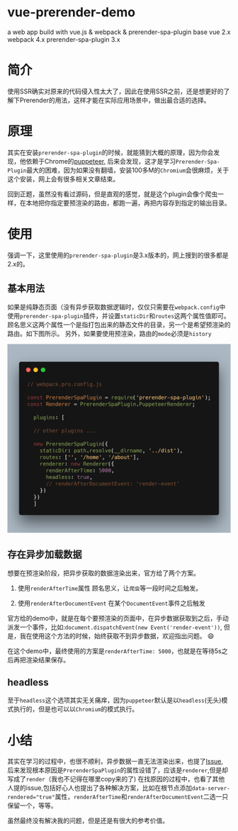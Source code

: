 # vue-prerender-demo
a web app build with vue.js &amp; webpack &amp; prerender-spa-plugin
base vue 2.x webpack 4.x prerender-spa-plugin 3.x

# 简介
使用SSR确实对原来的代码侵入性太大了，因此在使用SSR之前，还是想更好的了解下Prerender的用法，这样才能在实际应用场景中，做出最合适的选择。


# 原理
其实在安装`prerender-spa-plugin`的时候，就能猜到大概的原理，因为你会发现，他依赖于Chrome的[puppeteer](https://github.com/GoogleChrome/puppeteer),
后来会发现，这才是学习`Prerender-Spa-Plugin`最大的困难，因为如果没有翻墙，安装100多M的`Chromium`会很麻烦，关于这个安装，网上会有很多相关文章结束。

回到正题，虽然没有看过源码，但是直观的感觉，就是这个plugin会像个爬虫一样，在本地把你指定要预渲染的路由，都跑一遍，再把内容存到指定的输出目录。

# 使用
强调一下，这里使用的`prerender-spa-plugin`是3.x版本的，网上搜到的很多都是2.x的。

## 基本用法
如果是纯静态页面（没有异步获取数据逻辑时，仅仅只需要在`webpack.config`中使用`prerender-spa-plugin`插件，并设置`staticDir`和`routes`这两个属性值即可。
顾名思义这两个属性一个是指打包出来的静态文件的目录，另一个是希望预渲染的路由。如下图所示。
另外，如果要使用预渲染，路由的`mode`必须是`history`

![basic usage](https://github.com/lz82/vue-prerender-demo/blob/master/basic.png)


## 存在异步加载数据
想要在预渲染阶段，把异步获取的数据渲染出来，官方给了两个方案。

1. 使用`renderAfterTime`属性
顾名思义，让`爬虫`等一段时间之后触发。

2. 使用`renderAfterDocumentEvent`
在某个`DocumentEvent`事件之后触发

官方给的demo中，就是在每个要预渲染的页面中，在异步数据获取到之后，手动派发一个事件，比如:`document.dispatchEvent(new Event('render-event'))`,
但是，我在使用这个方法的时候，始终获取不到异步数据，欢迎指出问题。 :smile: 

在这个demo中，最终使用的方案是`renderAfterTime: 5000`，也就是在等待5s之后再把渲染结果保存。

## headless
至于`headless`这个选项其实无关痛痒，因为`puppeteer`默认是以`headless`(无头)模式执行的，但是也可以以`Chromium`的模式执行。


# 小结
其实在学习的过程中，也很不顺利，异步数据一直无法渲染出来，也提了[Issue](https://github.com/chrisvfritz/prerender-spa-plugin/issues/249),
后来发现根本原因是`PrerenderSpaPlugin`的属性设错了，应该是`renderer`,但是却写成了`render`（我也不记得在哪里copy来的了)
在找原因的过程中，也看了其他人提的issue,包括好心人也提出了各种解决方案，比如在根节点添加`data-server-rendered="true"`属性，`renderAfterTime`和`renderAfterDocumentEvent`二选一只保留一个，等等。

虽然最终没有解决我的问题，但是还是有很大的参考价值。

